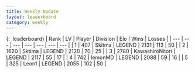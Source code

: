 ```yaml
---
title: Weekly Update
layout: leaderboard
category: weekly
---
```


{: .leaderboard}
| Rank | LV | Player | Division | Elo | Wins | Losses |
| --- | --- | --- | --- | --- | --- | --- |
| <span data-change="48">1</span> | 407 | <span title="ID: 402846">Skitma</span> | LEGEND | <span data-change="381">2131</span> | <span data-change="112">113</span> | <span data-change="49">50</span> |
| <span data-change="-1">2</span> | 1620 | <span title="ID: 353063">Sktima</span> | LEGEND | <span data-change="110">2120</span> | <span data-change="52">70</span> | <span data-change="23">25</span> |
| <span data-change="-">3</span> | 2780 | <span title="ID: 164871">KawashiroNitori</span> | LEGEND | <span data-change="-">2117</span> | <span data-change="-">55</span> | <span data-change="-">17</span> |
| <span data-change="-">4</span> | 742 | <span title="ID: 76009">lemonMD</span> | LEGEND | <span data-change="-">2088</span> | <span data-change="-">59</span> | <span data-change="-">16</span> |
| <span data-change="-">5</span> | 325 | <span title="ID: 538611">Leon1</span> | LEGEND | <span data-change="-">2055</span> | <span data-change="-">102</span> | <span data-change="-">50</span> |